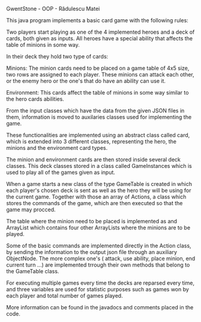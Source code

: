 GwentStone - OOP - Rădulescu Matei


This java program implements a basic card game with the following rules:

Two players start playing as one of the 4 implemented heroes and a deck
of cards, both given as inputs. All heroes have a special ability that
affects the table of minions in some way. 

In their deck they hold two type of cards:

Minions: The minion cards need to be placed on a game table
of 4x5 size, two rows are assigned to each player. These minions can attack
each other, or the enemy hero or the one's that do have an ability
can use it.

Environment: This cards affect the table of minions in some way similar to
the hero cards abilities.


From the input classes which have the data from the given JSON files in them,
information is moved to auxilaries classes used for implementing the game.

These functionalities are implemented using an abstract class called card,
which is extended into 3 different classes, representing the hero, the minions
and the environment card types.

The minion and environment cards are then stored inside several deck classes.
This deck classes stored in a class called GameInstances which is used to play
all of the games given as input.

When a game starts a new class of the type GameTable is created in which each
player's chosen deck is sent as well as the hero they will be using for the current
game. Together with those an array of Actions, a class which stores the commands of
the game, which are then executed so that the game may procced.

The table where the minion need to be placed is implemented as and ArrayList which
contains four other ArrayLists where the minions are to be played.

Some of the basic commands are implemented directly in the Action class, by sending
the information to the output json file through an auxiliary ObjectNode. The more
complex one's ( attack, use ability, place minion, end current turn ...) are implemented
trrough their own methods that belong to the GameTable class.

For executing multiple games every time the decks are reparsed every time, and three
variables are used for statistic purposes such as games won by each player and total
number of games played.

More information can be found in the javadocs and comments placed in the code.
